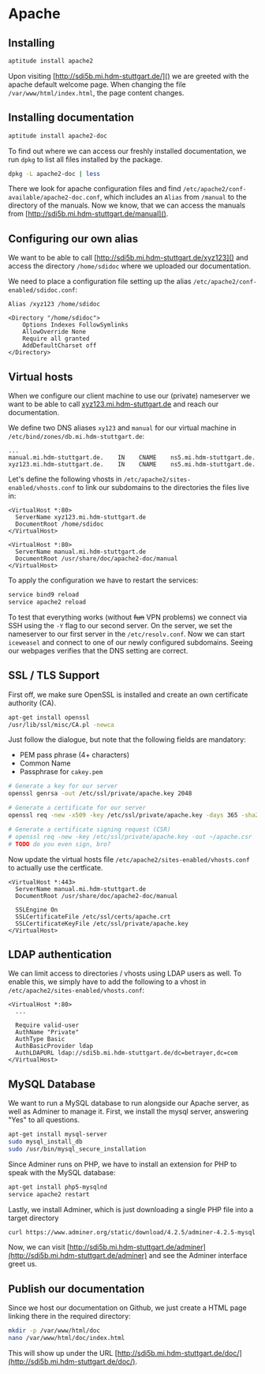 # Apache

## Installing

```bash
aptitude install apache2
```

Upon visiting [http://sdi5b.mi.hdm-stuttgart.de/]() we are greeted with the apache default welcome page. When changing the file `/var/www/html/index.html`, the page content changes.

## Installing documentation

```bash
aptitude install apache2-doc
```

To find out where we can access our freshly installed documentation, we run `dpkg` to list all files installed by the package.

```bash
dpkg -L apache2-doc | less
```

There we look for apache configuration files and find `/etc/apache2/conf-available/apache2-doc.conf`, which includes an `Alias` from `/manual` to the directory of the manuals. Now we know, that we can access the manuals from [http://sdi5b.mi.hdm-stuttgart.de/manual]().

## Configuring our own alias

We want to be able to call [http://sdi5b.mi.hdm-stuttgart.de/xyz123]() and access the directory `/home/sdidoc` where we uploaded our documentation.

We need to place a configuration file setting up the alias `/etc/apache2/conf-enabled/sdidoc.conf`:

```aconf
Alias /xyz123 /home/sdidoc

<Directory "/home/sdidoc">
    Options Indexes FollowSymlinks
    AllowOverride None
    Require all granted
    AddDefaultCharset off
</Directory>
```

## Virtual hosts

When we configure our client machine to use our (private) nameserver we want to be able to call [xyz123.mi.hdm-stuttgart.de]() and reach our documentation.

We define two DNS aliases `xy123` and `manual` for our virtual machine in `/etc/bind/zones/db.mi.hdm-stuttgart.de`:

```
...
manual.mi.hdm-stuttgart.de.    IN    CNAME    ns5.mi.hdm-stuttgart.de.
xyz123.mi.hdm-stuttgart.de.    IN    CNAME    ns5.mi.hdm-stuttgart.de.
```

Let's define the following vhosts in `/etc/apache2/sites-enabled/vhosts.conf` to link our subdomains to the directories the files live in:

```aconf
<VirtualHost *:80>
  ServerName xyz123.mi.hdm-stuttgart.de
  DocumentRoot /home/sdidoc
</VirtualHost>

<VirtualHost *:80>
  ServerName manual.mi.hdm-stuttgart.de
  DocumentRoot /usr/share/doc/apache2-doc/manual
</VirtualHost>
```

To apply the configuration we have to restart the services:

```bash
service bind9 reload
service apache2 reload
```

To test that everything works (without ~~fun~~ VPN problems) we connect via SSH  using the `-Y` flag to our second server. On the server, we set the nameserver to our first server in the `/etc/resolv.conf`. Now we can start `iceweasel` and connect to one of our newly configured subdomains. Seeing our webpages verifies that the DNS setting are correct.

## SSL / TLS Support

First off, we make sure OpenSSL is installed and create an own certificate authority (CA).

```bash
apt-get install openssl
/usr/lib/ssl/misc/CA.pl -newca
```

Just follow the dialogue, but note that the following fields are mandatory:

- PEM pass phrase (4+ characters)
- Common Name
- Passphrase for `cakey.pem`

```bash
# Generate a key for our server
openssl genrsa -out /etc/ssl/private/apache.key 2048

# Generate a certificate for our server
openssl req -new -x509 -key /etc/ssl/private/apache.key -days 365 -sha256 -out /etc/ssl/certs/apache.crt

# Generate a certificate signing request (CSR)
# openssl req -new -key /etc/ssl/private/apache.key -out ~/apache.csr
# TODO do you even sign, bro?
```

Now update the virtual hosts file `/etc/apache2/sites-enabled/vhosts.conf` to actually use the certficate.

```aconf
<VirtualHost *:443>
  ServerName manual.mi.hdm-stuttgart.de
  DocumentRoot /usr/share/doc/apache2-doc/manual

  SSLEngine On
  SSLCertificateFile /etc/ssl/certs/apache.crt
  SSLCertificateKeyFile /etc/ssl/private/apache.key
</VirtualHost>
```

## LDAP authentication

We can limit access to directories / vhosts using LDAP users as well. To enable this, we simply have to add the following to a vhost in `/etc/apache2/sites-enabled/vhosts.conf`:

```aconf
<VirtualHost *:80>
  ...
  
  Require valid-user
  AuthName "Private"
  AuthType Basic
  AuthBasicProvider ldap
  AuthLDAPURL ldap://sdi5b.mi.hdm-stuttgart.de/dc=betrayer,dc=com
</VirtualHost>
```

## MySQL Database

We want to run a MySQL database to run alongside our Apache server, as well as Adminer to manage it. First, we install the mysql server, answering "Yes" to all questions.

```bash
apt-get install mysql-server
sudo mysql_install_db
sudo /usr/bin/mysql_secure_installation
```

Since Adminer runs on PHP, we have to install an extension for PHP to speak with the MySQL database:

```bash
apt-get install php5-mysqlnd
service apache2 restart
```

Lastly, we install Adminer, which is just downloading a single PHP file into a target directory

```bash
curl https://www.adminer.org/static/download/4.2.5/adminer-4.2.5-mysql.php > adminer/index.php
```

Now, we can visit [http://sdi5b.mi.hdm-stuttgart.de/adminer](http://sdi5b.mi.hdm-stuttgart.de/adminer) and see the Adminer interface greet us.

## Publish our documentation

Since we host our documentation on Github, we just create a HTML page linking there in the required directory:

```bash
mkdir -p /var/www/html/doc
nano /var/www/html/doc/index.html
```

This will show up under the URL [http://sdi5b.mi.hdm-stuttgart.de/doc/](http://sdi5b.mi.hdm-stuttgart.de/doc/).